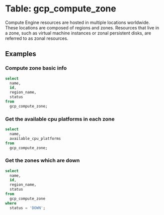 # Table: gcp_compute_zone

Compute Engine resources are hosted in multiple locations worldwide. These locations are composed of regions and zones. Resources that live in a zone, such as virtual machine instances or zonal persistent disks, are referred to as zonal resources.

## Examples

### Compute zone basic info

```sql
select
  name,
  id,
  region_name,
  status
from
  gcp_compute_zone;
```


### Get the available cpu platforms in each zone

```sql
select
  name,
  available_cpu_platforms
from
  gcp_compute_zone;
```


### Get the zones which are down

```sql
select
  name,
  id,
  region_name,
  status
from
  gcp_compute_zone
where
  status = 'DOWN';
```